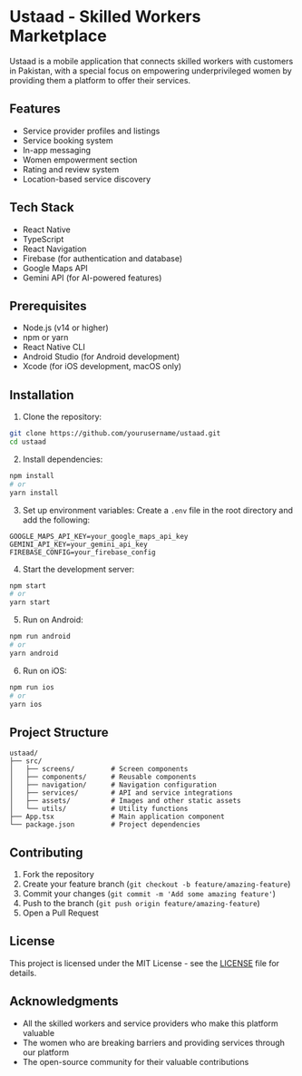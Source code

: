 # Ustaad - Skilled Workers Marketplace

Ustaad is a mobile application that connects skilled workers with customers in Pakistan, with a special focus on empowering underprivileged women by providing them a platform to offer their services.

## Features

- Service provider profiles and listings
- Service booking system
- In-app messaging
- Women empowerment section
- Rating and review system
- Location-based service discovery

## Tech Stack

- React Native
- TypeScript
- React Navigation
- Firebase (for authentication and database)
- Google Maps API
- Gemini API (for AI-powered features)

## Prerequisites

- Node.js (v14 or higher)
- npm or yarn
- React Native CLI
- Android Studio (for Android development)
- Xcode (for iOS development, macOS only)

## Installation

1. Clone the repository:
```bash
git clone https://github.com/yourusername/ustaad.git
cd ustaad
```

2. Install dependencies:
```bash
npm install
# or
yarn install
```

3. Set up environment variables:
Create a `.env` file in the root directory and add the following:
```
GOOGLE_MAPS_API_KEY=your_google_maps_api_key
GEMINI_API_KEY=your_gemini_api_key
FIREBASE_CONFIG=your_firebase_config
```

4. Start the development server:
```bash
npm start
# or
yarn start
```

5. Run on Android:
```bash
npm run android
# or
yarn android
```

6. Run on iOS:
```bash
npm run ios
# or
yarn ios
```

## Project Structure

```
ustaad/
├── src/
│   ├── screens/         # Screen components
│   ├── components/      # Reusable components
│   ├── navigation/      # Navigation configuration
│   ├── services/        # API and service integrations
│   ├── assets/          # Images and other static assets
│   └── utils/           # Utility functions
├── App.tsx              # Main application component
└── package.json         # Project dependencies
```

## Contributing

1. Fork the repository
2. Create your feature branch (`git checkout -b feature/amazing-feature`)
3. Commit your changes (`git commit -m 'Add some amazing feature'`)
4. Push to the branch (`git push origin feature/amazing-feature`)
5. Open a Pull Request

## License

This project is licensed under the MIT License - see the [LICENSE](LICENSE) file for details.

## Acknowledgments

- All the skilled workers and service providers who make this platform valuable
- The women who are breaking barriers and providing services through our platform
- The open-source community for their valuable contributions 